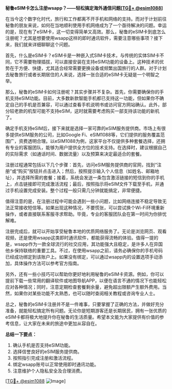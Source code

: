 **秘鲁eSIM卡怎么注册wsapp？——轻松搞定海外通信问题[[TG💪+ @esim1088](https://t.me/s/esim1088)]**

在当今这个数字化时代，旅行和工作都离不开手机和网络的支持。而对于计划前往秘鲁的朋友来说，如何在当地顺利使用手机网络成为了一个亟待解决的问题。幸运的是，现在有了eSIM卡，这一切变得简单又高效。那么，秘鲁的eSIM卡到底怎么注册呢？尤其是想要使用wsapp这样的即时通讯软件，需要注意哪些事项？接下来，我们就来详细聊聊这个问题。

首先，什么是eSIM卡？eSIM卡是一种嵌入式SIM卡技术，与传统的实体SIM卡不同，它不需要物理插拔，可以直接安装在支持eSIM功能的设备上。这种技术的优势在于方便、快捷，尤其适合经常需要更换设备或频繁出国旅行的人群。对于计划去秘鲁旅行或者长期居住的人来说，选择一张合适的eSIM卡无疑是一个明智之举。

那么，秘鲁的eSIM卡如何注册呢？其实步骤并不复杂。首先，你需要确保你的手机支持eSIM功能。目前，大多数新款智能手机都已支持这一功能，但如果你不确定自己的手机是否兼容，可以通过查看手机说明书或访问官方网站确认。此外，部分较老款的机型可能不支持eSIM，这时就需要考虑购买一部支持该功能的新机了。

确定手机支持eSIM后，接下来就是选择一家可靠的eSIM服务提供商。市场上有很多提供eSIM服务的公司，比如Google Fi、eSIM1088等，它们提供的服务覆盖范围广，资费透明合理。以eSIM1088为例，这家平台不仅提供多种套餐选择，还拥有专业的客服团队，能够为用户提供全方位的技术支持。在选择时，建议根据自己的实际需求（如通话时间、数据流量）以及预算来决定最适合的套餐。

注册过程通常包括以下几个步骤：首先，访问eSIM服务提供商的官网，找到“注册”或“购买”按钮并点击进入；然后，按照提示输入个人信息（如姓名、邮箱地址），并选择所需的套餐；接着，系统会发送一条包含激活链接的短信到你的手机上，点击链接即可完成激活流程；最后，按照指示将eSIM文件下载至手机，并通过手机设置完成安装。整个过程一般只需几分钟就能搞定，非常便捷。

值得注意的是，在注册过程中可能会遇到一些小问题，比如网络连接不稳定导致无法正常接收短信等。如果出现这种情况，不要慌张，可以尝试换个Wi-Fi环境重新操作，或者直接联系客服寻求帮助。毕竟，专业的客服团队会在第一时间为你排忧解难。

注册完成后，就可以开始享受秘鲁本地的优质网络服务了。无论是浏览网页、观看视频，还是使用wsapp这类即时通讯软件，都能获得流畅的体验。值得一提的是，wsapp作为一款全球流行的社交应用，其功能强大且稳定，是许多人在异国他乡保持联络的重要工具。不过，在使用wsapp之前，请务必确保你的手机号码已经成功绑定到该账户上。如果没有绑定，可以通过wsapp内的设置选项手动添加，具体操作方法可以参考官方指南。

另外，还有一些小技巧可以帮助你更好地利用秘鲁的eSIM卡资源。例如，你可以提前下载一些常用的翻译软件或地图导航APP，以便在语言不通的情况下也能轻松应对各种情况；同时，注意定期检查套餐剩余量，避免超出限额产生额外费用。当然，如果你对某些功能不太熟悉，也可以随时查阅相关教程或咨询专业人士。

总之，秘鲁的eSIM卡注册并不是一件难事，只要掌握了正确的方法，并做好充分准备，就能轻松搞定所有问题。无论你是短期游客还是长期居民，拥有一张优质的eSIM卡都将极大地提升你在秘鲁的生活质量。希望本文能为大家提供有价值的参考信息，让大家在未来的旅途中更加从容自在。

**总结一下要点：**
1. 确认手机是否支持eSIM功能。
2. 选择信誉良好的eSIM服务提供商。
3. 按照指引完成注册和激活流程。
4. 绑定wsapp账号以正常使用即时通讯功能。
5. 注意维护个人隐私安全及合理消费。

[[TG💪+ @esim1088](https://t.me/s/esim1088) ![Image](https://i.postimg.cc/4NQfJmqS/Snipaste-2025-05-13-00-14-12.png)]